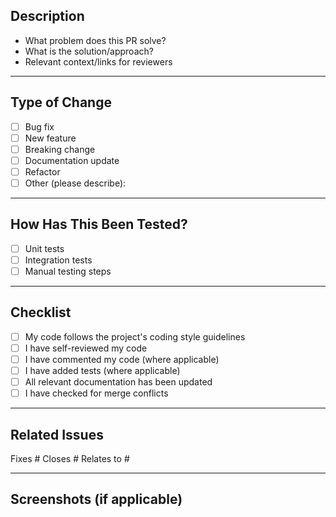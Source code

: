 ## Description

<!-- Please describe your change in detail -->
- What problem does this PR solve?
- What is the solution/approach?
- Relevant context/links for reviewers

---

## Type of Change

<!-- Check the relevant options by replacing [ ] with [x] -->

- [ ] Bug fix
- [ ] New feature
- [ ] Breaking change
- [ ] Documentation update
- [ ] Refactor
- [ ] Other (please describe):

---

## How Has This Been Tested?

<!-- Please describe how you tested your changes -->
- [ ] Unit tests
- [ ] Integration tests
- [ ] Manual testing steps

---

## Checklist

- [ ] My code follows the project's coding style guidelines
- [ ] I have self-reviewed my code
- [ ] I have commented my code (where applicable)
- [ ] I have added tests (where applicable)
- [ ] All relevant documentation has been updated
- [ ] I have checked for merge conflicts

---

## Related Issues

<!-- Link related issues/tickets -->

Fixes #
Closes #
Relates to #

---

## Screenshots (if applicable)

<!-- Add before/after screenshots for UI changes -->
